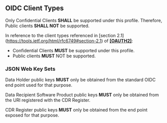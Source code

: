 ## OIDC Client Types
Only Confidential Clients **SHALL** be supported under this profile. Therefore, Public clients **SHALL NOT** be supported.

In reference to the client types referenced in [section 2.1] (https://tools.ietf.org/html/rfc6749#section-2.1) of **[[OAUTH2]](#nref-OAUTH2)**:

- Confidential Clients **MUST** be supported under this profile.
- Public clients **MUST** NOT be supported.

### JSON Web Key Sets

Data Holder public keys **MUST** only be obtained from the standard OIDC end point used for that purpose.

Data Recipient Software Product public keys **MUST** only be obtained from the URI registered with the CDR Register.

CDR Register public keys **MUST** only be obtained from the end point exposed for that purpose.
